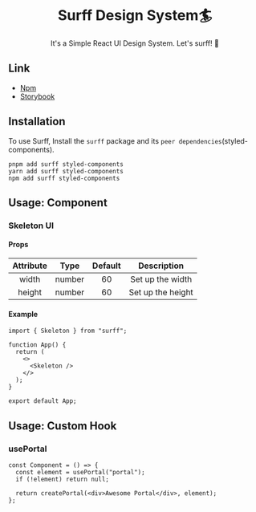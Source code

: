 <div align="center">
    <h1><strong>Surff Design System🏄</strong></h1>
    <div>It's a Simple React UI Design System. Let's surff! 🌊</div>
</div>

## Link

- [Npm](https://www.npmjs.com/package/surff)
- [Storybook](https://minjeongss.github.io/surff)

## Installation

To use Surff, Install the `surff` package and its `peer dependencies`(styled-components).

```
pnpm add surff styled-components
yarn add surff styled-components
npm add surff styled-components
```

## Usage: Component

### Skeleton UI

#### Props

| Attribute |  Type  | Default |    Description    |
| :-------: | :----: | :-----: | :---------------: |
|   width   | number |   60    | Set up the width  |
|  height   | number |   60    | Set up the height |

#### Example

```tsx
import { Skeleton } from "surff";

function App() {
  return (
    <>
      <Skeleton />
    </>
  );
}

export default App;
```

## Usage: Custom Hook

### usePortal

```tsx
const Component = () => {
  const element = usePortal("portal");
  if (!element) return null;

  return createPortal(<div>Awesome Portal</div>, element);
};
```
